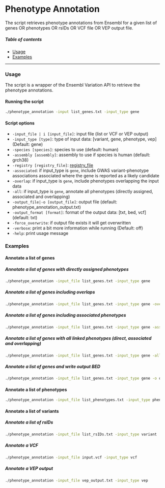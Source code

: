 Phenotype Annotation
=====================================
The script retrieves phenotype annotations from Ensembl for a given list of genes OR phenotypes OR rsIDs OR VCF file OR VEP output file.

##### Table of contents
* [Usage](#usage)
* [Examples](#examples)
---
<a name="usage"></a>
### Usage
The script is a wrapper of the Ensembl Variation API to retrieve the phenotype annotations.

#### Running the script
```bash
./phenotype_annotation -input list_genes.txt -input_type gene
```

#### Script options
* `-input_file | i [input_file]`: input file (list or VCF or VEP output)
* `-input_type [type]`: type of input data: [variant, gene, phenotype, vep] (Default: gene)
* `-species [species]`: species to use (default: human)
* `-assembly [assembly]`: assembly to use if species is human (default: grch38)
* `-registry [registry_file]`: [registry_file](https://www.ensembl.org/info/docs/api/registry.html)
* `-associated`: if input_type is `gene`, include GWAS variant-phenotype associations associated where the gene is reported as a likely candidate
* `-overlap`: if input_type is `gene`, include phenotypes overlapping the input data
* `-all`: if input_type is `gene`, annotate all phenotypes (directly assigned, associated and overlapping)
* `-output_file|-o [output_file]`: output file (default: phenotype_annotation_output.txt)
* `-output_format [format]`: format of the output data: [txt, bed, vcf] (default: txt)
* `-force_overwrite`: if output file exists it will get overwritten
* `-verbose`: print a bit more information while running (Default: off)
* `-help`: print usage message

<a name="examples"></a>
### Examples 
#### Annotate a list of genes 
##### Annotate a list of genes with directly assigned phenotypes
```bash
./phenotype_annotation -input_file list_genes.txt -input_type gene
```

##### Annotate a list of genes including overlaps
```bash
./phenotype_annotation -input_file list_genes.txt -input_type gene -overlap
```

##### Annotate a list of genes including associated phenotypes
```bash
./phenotype_annotation -input_file list_genes.txt -input_type gene -associated
```

##### Annotate a list of genes with all linked phenotypes (direct, associated and overlapping)
```bash
./phenotype_annotation -input_file list_genes.txt -input_type gene -all
```

##### Annotate a list of genes and write output BED
```bash
./phenotype_annotation -input_file list_genes.txt -input_type gene -o output.bed -output_format bed
```


#### Annotate a list of phenotypes
```bash
./phenotype_annotation -input_file list_phenotypes.txt -input_type phenotype
```


#### Annotate a list of variants
##### Annotate a list of rsIDs
```bash
./phenotype_annotation -input_file list_rsIDs.txt -input_type variant
```
##### Annotate a VCF
```bash
./phenotype_annotation -input_file input.vcf -input_type vcf
```
##### Annotate a VEP output
```bash
./phenotype_annotation -input_file vep_output.txt -input_type vep
```
